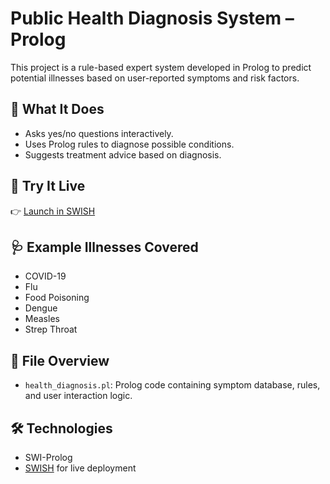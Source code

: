 # Public Health Diagnosis System – Prolog

This project is a rule-based expert system developed in Prolog to predict potential illnesses based on user-reported symptoms and risk factors.

## 🧠 What It Does

- Asks yes/no questions interactively.
- Uses Prolog rules to diagnose possible conditions.
- Suggests treatment advice based on diagnosis.

## 🚀 Try It Live

👉 [Launch in SWISH](https://swish.swi-prolog.org/p/Public%20Health%20Diagnosis%20System.pl)

## 🩺 Example Illnesses Covered

- COVID-19
- Flu
- Food Poisoning
- Dengue
- Measles
- Strep Throat

## 📂 File Overview

- `health_diagnosis.pl`: Prolog code containing symptom database, rules, and user interaction logic.

## 🛠️ Technologies

- SWI-Prolog
- [SWISH](https://swish.swi-prolog.org/) for live deployment
